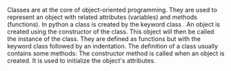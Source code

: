 Classes are at the core of object-oriented programming. They are used to represent an object with related attributes (variables) and methods (functions).
In python a class is created by the keyword class .
An object is created using the constructor of the class. This object will then be called the instance of the class.
They are defined as functions but with the keyword class followed by an indentation.
The definition of a class usually contains some methods:
The constructor method is called when an object is created. It is used to initialize the object's attributes.
